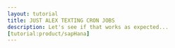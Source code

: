```yaml
---
layout: tutorial
title: JUST ALEX TEXTING CRON JOBS
description: Let's see if that works as expected...
[tutorial:product/sapHana]
---
```

